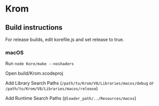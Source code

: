 # Krom

## Build instructions

For release builds, edit korefile.js and set release to true.

### macOS

Run `node Kore/make --noshaders`

Open build/Krom.xcodeproj

Add Library Search Paths (`/path/to/Krom/V8/Libraries/macos/debug` or `/path/to/Krom/V8/Libraries/macos/release`)

Add Runtime Search Paths (`@loader_path/../Resources/macos`)
